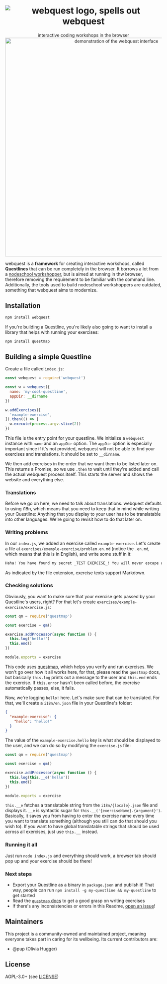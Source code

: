 <h1 align="center">
  <img src="https://i.imgur.com/hpFkkQ9.gif" alt="webquest logo, spells out webquest">
</h1>

<div align="center">
  interactive coding workshops in the browser
</div>

<div align="center">
  <img src="https://i.imgur.com/guaXdLG.png" alt="demonstration of the webquest interface" width=700>
</div>

webquest is a __framework__ for creating interactive workshops, called __Questlines__ that can be run completely in the browser. It borrows a lot from a [nodeschool workshopper](http://nodeschool.io/#workshopper-list), but is aimed at running in thw browser, therefore removing the requirement to be familiar with the command line. Additionally, the tools used to build nodeschool workshoppers are outdated, something that webquest aims to modernize.

## Installation

```sh
npm install webquest
```

If you're building a Questline, you're likely also going to want to install a library that helps with running your exercises:

```sh
npm install questmap
```

## Building a simple Questline

Create a file called `index.js`:

```js
const webquest = require('webquest')

const w = webquest({
  name: 'my-cool-questline',
  appDir: __dirname
})

w.addExercises([
  'example-exercise',
]).then(() => {
  w.execute(process.argv.slice(2))
})
```

This file is the entry point for your questline. We initialize a `webquest` instance with `name` and an `appDir` option. The `appDir` option is especially important since if it's not provided, webquest will not be able to find your exercises and translations. It should be set to `__dirname`.

We then add exercises in the order that we want them to be listed later on. This returns a Promise, so we use `.then` to wait until they're added and call the actual webquest process itself. This starts the server and shows the website and everything else.

### Translations

Before we go on here, we need to talk about translations. webquest defaults to using i18n, which means that you need to keep that in mind while writing your Questline: Anything that you display to your user has to be translatable into other languages. We're going to revisit how to do that later on.

### Writing problems

In our `index.js`, we added an exercise called `example-exercise`. Let's create a file at `exercises/example-exercise/problem.en.md` (notice the `.en.md`, which means that this is in English), and write some stuff in it:

```md
Haha! You have found my secret _TEST EXERCISE_! You will never escape alive!
```

As indicated by the file extension, exercise texts support Markdown.

### Checking solutions

Obviously, you want to make sure that your exercise gets passed by your Questline's users, right? For that let's create `exercises/example-exercise/exercise.js`:

```js
const qm = require('questmap')

const exercise = qm()

exercise.addProcessor(async function () {
  this.log('hello!')
  this.end()
})

module.exports = exercise
```

This code uses [questmap](https://github.com/questline/questmap), which helps you verify and run exercises. We won't go over how it all works here, for that, please read the `questmap` docs, but basically `this.log` prints out a message to the user and `this.end` ends the exercise. If `this.error` hasn't been called before, the exercise automatically passes, else, it fails.

Now, we're logging `hello!` here. Let's make sure that can be translated. For that, we'll create a `i18n/en.json` file in your Questline's folder:

```json
{
  "example-exercise": {
    "hello": "hello!"
  }
}
```

The value of the `example-exercise.hello` key is what should be displayed to the user, and we can do so by modifying the `exercise.js` file:

```js
const qm = require('questmap')

const exercise = qm()

exercise.addProcessor(async function () {
  this.log(this.__e('hello'))
  this.end()
})

module.exports = exercise
```

`this.__e` fetches a translatable string from the `i18n/{locale}.json` file and displays it. `__e` is syntactic sugar for `this.__('{exerciseName}.{argument}')`. Basically, it saves you from having to enter the exercise name every time you want to translate something (although you still can do that should you wish to). If you want to have global translatable strings that should be used across all exercises, just use `this.__` instead.

### Running it all

Just run `node index.js` and everything should work, a browser tab should pop up and your exercise should be there!

### Next steps

- Export your Questline as a binary in `package.json` and publish it! That way, people can run `npm install -g my-questline && my-questline` to get started
- Read the [`questmap` docs](https://github.com/questline/questmap#readme) to get a good grasp on writing exercises
- If there's any inconsistencies or errors in this Readme, [open an issue](https://github.com/questline/webquest/issues/new)!

## Maintainers

This project is a community-owned and maintained project, meaning everyone takes part in caring for its wellbeing. Its current contributors are:

- @pup (Olivia Hugger)

## License

AGPL-3.0+ (see [LICENSE](./LICENSE))
